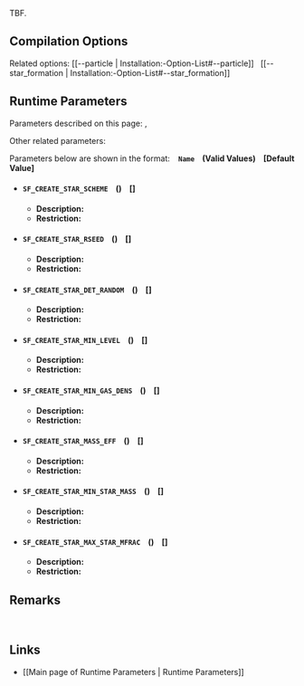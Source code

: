 TBF.

## Compilation Options

Related options:
[[--particle | Installation:-Option-List#--particle]] &nbsp;
[[--star_formation | Installation:-Option-List#--star_formation]] &nbsp;


## Runtime Parameters

Parameters described on this page:
[](#), &nbsp;

Other related parameters:

Parameters below are shown in the format: &ensp; **`Name` &ensp; (Valid Values) &ensp; [Default Value]**

<a name="SF_CREATE_STAR_SCHEME"></a>
* #### `SF_CREATE_STAR_SCHEME` &ensp; () &ensp; []
    * **Description:**
    * **Restriction:**

<a name="SF_CREATE_STAR_RSEED"></a>
* #### `SF_CREATE_STAR_RSEED` &ensp; () &ensp; []
    * **Description:**
    * **Restriction:**

<a name="SF_CREATE_STAR_DET_RANDOM"></a>
* #### `SF_CREATE_STAR_DET_RANDOM` &ensp; () &ensp; []
    * **Description:**
    * **Restriction:**

<a name="SF_CREATE_STAR_MIN_LEVEL"></a>
* #### `SF_CREATE_STAR_MIN_LEVEL` &ensp; () &ensp; []
    * **Description:**
    * **Restriction:**

<a name="SF_CREATE_STAR_MIN_GAS_DENS"></a>
* #### `SF_CREATE_STAR_MIN_GAS_DENS` &ensp; () &ensp; []
    * **Description:**
    * **Restriction:**

<a name="SF_CREATE_STAR_MASS_EFF"></a>
* #### `SF_CREATE_STAR_MASS_EFF` &ensp; () &ensp; []
    * **Description:**
    * **Restriction:**

<a name="SF_CREATE_STAR_MIN_STAR_MASS"></a>
* #### `SF_CREATE_STAR_MIN_STAR_MASS` &ensp; () &ensp; []
    * **Description:**
    * **Restriction:**

<a name="SF_CREATE_STAR_MAX_STAR_MFRAC"></a>
* #### `SF_CREATE_STAR_MAX_STAR_MFRAC` &ensp; () &ensp; []
    * **Description:**
    * **Restriction:**


## Remarks


<br>

## Links
* [[Main page of Runtime Parameters | Runtime Parameters]]
